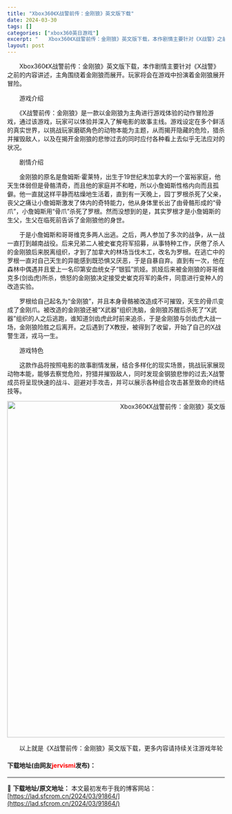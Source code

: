 ```yaml
---
title: "Xbox360《X战警前传：金刚狼》英文版下载"
date: 2024-03-30
tags: []
categories: ["xbox360英日游戏"]
excerpt: "　　Xbox360《X战警前传：金刚狼》英文版下载，本作剧情主要针对《X战警》之前的内容讲述，主角围绕着金刚狼而展开。玩家将会在游戏中扮演着金刚狼展开冒险。 　　游戏介绍 　　《X战警前传：金刚狼》是一款以金刚狼为主角进行游戏体验的动作冒险游戏，通过该游戏，玩家可以体验并深入了解电影的故事主线。游戏&hellip;"
layout: post
---
```


 <p>　　Xbox360《X战警前传：金刚狼》英文版下载，本作剧情主要针对《X战警》之前的内容讲述，主角围绕着金刚狼而展开。玩家将会在游戏中扮演着金刚狼展开冒险。</p> <p>　　游戏介绍</p> <p>　　《X战警前传：金刚狼》是一款以金刚狼为主角进行游戏体验的动作冒险游戏，通过该游戏，玩家可以体验并深入了解电影的故事主线。游戏设定在多个鲜活的真实世界，以挑战玩家磨砺角色的动物本能为主题，从而揭开隐藏的危险，猎杀并摧毁敌人，以及在揭开金刚狼的悲惨过去的同时应付各种看上去似乎无法应对的状况。</p> <p>　　剧情介绍</p> <p>　　金刚狼的原名是詹姆斯&middot;霍莱特，出生于19世纪末加拿大的一个富裕家庭，他天生体弱但是骨骼清奇，而且他的家庭并不和睦，所以小詹姆斯性格内向而且孤僻。他一直就这样平静而枯燥地生活着，直到有一天晚上，园丁罗根杀死了父亲，丧父之痛让小詹姆斯激发了体内的奇特能力，他从身体里长出了由骨骼形成的&ldquo;骨爪&rdquo;，小詹姆斯用&ldquo;骨爪&rdquo;杀死了罗根。然而没想到的是，其实罗根才是小詹姆斯的生父，生父在临死前告诉了金刚狼他的身世。</p> <p>　　于是小詹姆斯和哥哥维克多两人出逃。之后，两人参加了多次的战争，从一战一直打到越南战役。后来兄弟二人被史崔克将军招募，从事特种工作，厌倦了杀人的金刚狼后来脱离组织，才到了加拿大的林场当伐木工，改名为罗根。在逃亡中的罗根一直对自己天生的异能感到既恐惧又厌恶，于是自暴自弃。直到有一次，他在森林中偶遇并且爱上一名印第安血统女子&ldquo;银狐&rdquo;凯娅。凯娅后来被金刚狼的哥哥维克多(剑齿虎)所杀，愤怒的金刚狼决定接受史崔克将军的条件，同意进行变种人的改造实验。</p> <p>　　罗根给自己起名为&ldquo;金刚狼&rdquo;，并且本身骨骼被改造成不可摧毁，天生的骨爪变成了金刚爪。被改造的金刚狼还被&ldquo;X武器&rdquo;组织洗脑，金刚狼苏醒后杀死了&ldquo;X武器&rdquo;组织的人之后逃跑，谁知道剑齿虎此时前来追杀，于是金刚狼与剑齿虎大战一场，金刚狼险胜之后离开。之后遇到了X教授，被得到了收留，开始了自己的X战警生涯，戎马一生。</p> <p>　　游戏特色</p> <p>　　这款作品将按照电影的故事剧情发展，结合多样化的现实场景，挑战玩家展现动物本能，能够去察觉危险，狩猎并摧毁敌人，同时发现金钢狼悲惨的过去;X战警成员将呈现快速的战斗、迴避对手攻击，并可以展示各种组合攻击甚至致命的终结技等。</p> <p align="center"><img align="" border="0" src="https://lad.sfcrom.cn/wp-content/uploads/2024/03/20240330_6607d3999ce02.jpg" width="779" alt="Xbox360《X战警前传：金刚狼》英文版下载" /></p> <p>　　以上就是《X战警前传：金刚狼》英文版下载，更多内容请持续关注游戏年轮</p> <p><h4>下载地址(由网友<font color="red">jervismi</font>发布)：</h4></p> 

---
📖 **下载地址/原文地址：** 本文最初发布于我的博客网站：[https://lad.sfcrom.cn/2024/03/91864/](https://lad.sfcrom.cn/2024/03/91864/)
